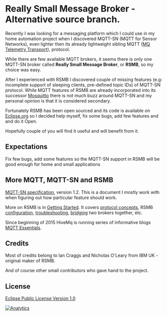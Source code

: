 Really Small Message Broker - Alternative source branch.
=================

Recently I was looking for a messaging platform which I could use in my home automation project when I discovered MQTT-SN (MQTT for Sensor Networks), even lighter then its already lightweight sibling MQTT ([MQ Telemetry Transport](http://mqtt.org/)), protocol.

While there are few available MQTT brokers, it seems there is only one MQTT-SN broker called **Really Small Message Broker**, or **RSMB**, so my choice was easy.

After I experienced with RSMB I discovered couple of missing features (e.g: incomplete support of sleeping clients, pre-defined topic IDs) of MQTT-SN protocol. While MQTT features of RSMB are already incorporated into its successor [Mosquitto](http://mosquitto.org/) there is not much buzz around MQTT-SN and my personal opinion is that it is considered secondary.

Fortunately RSMB has been open sourced and its code is available on [Eclipse.org](http://git.eclipse.org/c/mosquitto/org.eclipse.mosquitto.rsmb.git) so I decided help myself, fix some bugs, add few features and and do it Open.

Hopefully couple of you will find it useful and will benefit from it.

## Expectations ##
Fix few bugs, add some features so the MQTT-SN support in RSMB will be good enough for home and small applications


## More MQTT,  MQTT-SN and RSMB ##

[MQTT-SN specification](http://mqtt.org/new/wp-content/uploads/2009/06/MQTT-SN_spec_v1.2.pdf), version 1.2. This is a document I mostly work with when figuring out how particular feature should work.

More on RSMB is in [Getting Started](rsmb/doc/gettingstarted.htm). It covers [protocol concepts](rsmb/doc/gettingstarted.htm#basics), RSMB [configuration](rsmb/doc/gettingstarted.htm#configfiles), [troubleshooting](rsmb/doc/gettingstarted.htm#troubleshooting), [bridging](rsmb/doc/gettingstarted.htm#bridging) two brokers together, etc.

Since beginning of 2015 HiveMq is running series of informative blogs [MQTT Essentials](http://www.hivemq.com/blog/).


## Credits ##
Most of credits belong to Ian Craggs and Nicholas O'Leary from IBM UK - original maker of RSMB.

And of course other small contributors who gave hand to the project.


## License ##
[Eclipse Public License Version 1.0](https://www.eclipse.org/legal/epl-v10.html)


[![Analytics](https://ga-beacon.appspot.com/UA-57939436-3/RSMB/README?pixel)](https://github.com/igrigorik/ga-beacon)
